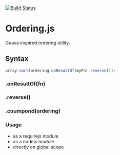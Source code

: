 [![Build Status](https://travis-ci.org/bbaliguet/ordering.png)](https://travis-ci.org/bbaliguet/ordering)

# Ordering.js
Guava inspired ordering utility.

## Syntax
```Javascript
array.sort(ordering.onResultOf(myFn).reverse());
```
### .onResultOf(fn)
### .reverse()
### .coumpond(ordering)

### Usage
* as a requirejs module
* as a nodejs module
* directly on global scope